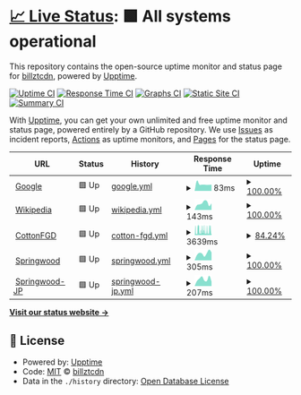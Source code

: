 # [📈 Live Status](https://billztcdn.github.io/monitor-website): <!--live status--> **🟩 All systems operational**

This repository contains the open-source uptime monitor and status page for [billztcdn](https://billztcdn.github.io/monitor-website), powered by [Upptime](https://github.com/upptime/upptime).

[![Uptime CI](https://github.com/billztcdn/monitor-website/workflows/Uptime%20CI/badge.svg)](https://github.com/billztcdn/monitor-website/actions?query=workflow%3A%22Uptime+CI%22)
[![Response Time CI](https://github.com/billztcdn/monitor-website/workflows/Response%20Time%20CI/badge.svg)](https://github.com/billztcdn/monitor-website/actions?query=workflow%3A%22Response+Time+CI%22)
[![Graphs CI](https://github.com/billztcdn/monitor-website/workflows/Graphs%20CI/badge.svg)](https://github.com/billztcdn/monitor-website/actions?query=workflow%3A%22Graphs+CI%22)
[![Static Site CI](https://github.com/billztcdn/monitor-website/workflows/Static%20Site%20CI/badge.svg)](https://github.com/billztcdn/monitor-website/actions?query=workflow%3A%22Static+Site+CI%22)
[![Summary CI](https://github.com/billztcdn/monitor-website/workflows/Summary%20CI/badge.svg)](https://github.com/billztcdn/monitor-website/actions?query=workflow%3A%22Summary+CI%22)

With [Upptime](https://upptime.js.org), you can get your own unlimited and free uptime monitor and status page, powered entirely by a GitHub repository. We use [Issues](https://github.com/billztcdn/monitor-website/issues) as incident reports, [Actions](https://github.com/billztcdn/monitor-website/actions) as uptime monitors, and [Pages](https://billztcdn.github.io/monitor-website) for the status page.

<!--start: status pages-->
<!-- This summary is generated by Upptime (https://github.com/upptime/upptime) -->
<!-- Do not edit this manually, your changes will be overwritten -->
<!-- prettier-ignore -->
| URL | Status | History | Response Time | Uptime |
| --- | ------ | ------- | ------------- | ------ |
| <img alt="" src="https://favicons.githubusercontent.com/www.google.com" height="13"> [Google](https://www.google.com) | 🟩 Up | [google.yml](https://github.com/billztcdn/monitor-website/commits/HEAD/history/google.yml) | <details><summary><img alt="Response time graph" src="./graphs/google/response-time-week.png" height="20"> 83ms</summary><br><a href="https://billztcdn.github.io/monitor-website/history/google"><img alt="Response time 158" src="https://img.shields.io/endpoint?url=https%3A%2F%2Fraw.githubusercontent.com%2Fbillztcdn%2Fmonitor-website%2FHEAD%2Fapi%2Fgoogle%2Fresponse-time.json"></a><br><a href="https://billztcdn.github.io/monitor-website/history/google"><img alt="24-hour response time 77" src="https://img.shields.io/endpoint?url=https%3A%2F%2Fraw.githubusercontent.com%2Fbillztcdn%2Fmonitor-website%2FHEAD%2Fapi%2Fgoogle%2Fresponse-time-day.json"></a><br><a href="https://billztcdn.github.io/monitor-website/history/google"><img alt="7-day response time 83" src="https://img.shields.io/endpoint?url=https%3A%2F%2Fraw.githubusercontent.com%2Fbillztcdn%2Fmonitor-website%2FHEAD%2Fapi%2Fgoogle%2Fresponse-time-week.json"></a><br><a href="https://billztcdn.github.io/monitor-website/history/google"><img alt="30-day response time 94" src="https://img.shields.io/endpoint?url=https%3A%2F%2Fraw.githubusercontent.com%2Fbillztcdn%2Fmonitor-website%2FHEAD%2Fapi%2Fgoogle%2Fresponse-time-month.json"></a><br><a href="https://billztcdn.github.io/monitor-website/history/google"><img alt="1-year response time 158" src="https://img.shields.io/endpoint?url=https%3A%2F%2Fraw.githubusercontent.com%2Fbillztcdn%2Fmonitor-website%2FHEAD%2Fapi%2Fgoogle%2Fresponse-time-year.json"></a></details> | <details><summary><a href="https://billztcdn.github.io/monitor-website/history/google">100.00%</a></summary><a href="https://billztcdn.github.io/monitor-website/history/google"><img alt="All-time uptime 99.99%" src="https://img.shields.io/endpoint?url=https%3A%2F%2Fraw.githubusercontent.com%2Fbillztcdn%2Fmonitor-website%2FHEAD%2Fapi%2Fgoogle%2Fuptime.json"></a><br><a href="https://billztcdn.github.io/monitor-website/history/google"><img alt="24-hour uptime 100.00%" src="https://img.shields.io/endpoint?url=https%3A%2F%2Fraw.githubusercontent.com%2Fbillztcdn%2Fmonitor-website%2FHEAD%2Fapi%2Fgoogle%2Fuptime-day.json"></a><br><a href="https://billztcdn.github.io/monitor-website/history/google"><img alt="7-day uptime 100.00%" src="https://img.shields.io/endpoint?url=https%3A%2F%2Fraw.githubusercontent.com%2Fbillztcdn%2Fmonitor-website%2FHEAD%2Fapi%2Fgoogle%2Fuptime-week.json"></a><br><a href="https://billztcdn.github.io/monitor-website/history/google"><img alt="30-day uptime 100.00%" src="https://img.shields.io/endpoint?url=https%3A%2F%2Fraw.githubusercontent.com%2Fbillztcdn%2Fmonitor-website%2FHEAD%2Fapi%2Fgoogle%2Fuptime-month.json"></a><br><a href="https://billztcdn.github.io/monitor-website/history/google"><img alt="1-year uptime 99.99%" src="https://img.shields.io/endpoint?url=https%3A%2F%2Fraw.githubusercontent.com%2Fbillztcdn%2Fmonitor-website%2FHEAD%2Fapi%2Fgoogle%2Fuptime-year.json"></a></details>
| <img alt="" src="https://favicons.githubusercontent.com/en.wikipedia.org" height="13"> [Wikipedia](https://en.wikipedia.org) | 🟩 Up | [wikipedia.yml](https://github.com/billztcdn/monitor-website/commits/HEAD/history/wikipedia.yml) | <details><summary><img alt="Response time graph" src="./graphs/wikipedia/response-time-week.png" height="20"> 143ms</summary><br><a href="https://billztcdn.github.io/monitor-website/history/wikipedia"><img alt="Response time 219" src="https://img.shields.io/endpoint?url=https%3A%2F%2Fraw.githubusercontent.com%2Fbillztcdn%2Fmonitor-website%2FHEAD%2Fapi%2Fwikipedia%2Fresponse-time.json"></a><br><a href="https://billztcdn.github.io/monitor-website/history/wikipedia"><img alt="24-hour response time 142" src="https://img.shields.io/endpoint?url=https%3A%2F%2Fraw.githubusercontent.com%2Fbillztcdn%2Fmonitor-website%2FHEAD%2Fapi%2Fwikipedia%2Fresponse-time-day.json"></a><br><a href="https://billztcdn.github.io/monitor-website/history/wikipedia"><img alt="7-day response time 143" src="https://img.shields.io/endpoint?url=https%3A%2F%2Fraw.githubusercontent.com%2Fbillztcdn%2Fmonitor-website%2FHEAD%2Fapi%2Fwikipedia%2Fresponse-time-week.json"></a><br><a href="https://billztcdn.github.io/monitor-website/history/wikipedia"><img alt="30-day response time 185" src="https://img.shields.io/endpoint?url=https%3A%2F%2Fraw.githubusercontent.com%2Fbillztcdn%2Fmonitor-website%2FHEAD%2Fapi%2Fwikipedia%2Fresponse-time-month.json"></a><br><a href="https://billztcdn.github.io/monitor-website/history/wikipedia"><img alt="1-year response time 219" src="https://img.shields.io/endpoint?url=https%3A%2F%2Fraw.githubusercontent.com%2Fbillztcdn%2Fmonitor-website%2FHEAD%2Fapi%2Fwikipedia%2Fresponse-time-year.json"></a></details> | <details><summary><a href="https://billztcdn.github.io/monitor-website/history/wikipedia">100.00%</a></summary><a href="https://billztcdn.github.io/monitor-website/history/wikipedia"><img alt="All-time uptime 99.99%" src="https://img.shields.io/endpoint?url=https%3A%2F%2Fraw.githubusercontent.com%2Fbillztcdn%2Fmonitor-website%2FHEAD%2Fapi%2Fwikipedia%2Fuptime.json"></a><br><a href="https://billztcdn.github.io/monitor-website/history/wikipedia"><img alt="24-hour uptime 100.00%" src="https://img.shields.io/endpoint?url=https%3A%2F%2Fraw.githubusercontent.com%2Fbillztcdn%2Fmonitor-website%2FHEAD%2Fapi%2Fwikipedia%2Fuptime-day.json"></a><br><a href="https://billztcdn.github.io/monitor-website/history/wikipedia"><img alt="7-day uptime 100.00%" src="https://img.shields.io/endpoint?url=https%3A%2F%2Fraw.githubusercontent.com%2Fbillztcdn%2Fmonitor-website%2FHEAD%2Fapi%2Fwikipedia%2Fuptime-week.json"></a><br><a href="https://billztcdn.github.io/monitor-website/history/wikipedia"><img alt="30-day uptime 100.00%" src="https://img.shields.io/endpoint?url=https%3A%2F%2Fraw.githubusercontent.com%2Fbillztcdn%2Fmonitor-website%2FHEAD%2Fapi%2Fwikipedia%2Fuptime-month.json"></a><br><a href="https://billztcdn.github.io/monitor-website/history/wikipedia"><img alt="1-year uptime 99.99%" src="https://img.shields.io/endpoint?url=https%3A%2F%2Fraw.githubusercontent.com%2Fbillztcdn%2Fmonitor-website%2FHEAD%2Fapi%2Fwikipedia%2Fuptime-year.json"></a></details>
| <img alt="" src="https://favicons.githubusercontent.com/cottonfgd.org" height="13"> [CottonFGD](https://cottonfgd.org) | 🟩 Up | [cotton-fgd.yml](https://github.com/billztcdn/monitor-website/commits/HEAD/history/cotton-fgd.yml) | <details><summary><img alt="Response time graph" src="./graphs/cotton-fgd/response-time-week.png" height="20"> 3639ms</summary><br><a href="https://billztcdn.github.io/monitor-website/history/cotton-fgd"><img alt="Response time 2659" src="https://img.shields.io/endpoint?url=https%3A%2F%2Fraw.githubusercontent.com%2Fbillztcdn%2Fmonitor-website%2FHEAD%2Fapi%2Fcotton-fgd%2Fresponse-time.json"></a><br><a href="https://billztcdn.github.io/monitor-website/history/cotton-fgd"><img alt="24-hour response time 5102" src="https://img.shields.io/endpoint?url=https%3A%2F%2Fraw.githubusercontent.com%2Fbillztcdn%2Fmonitor-website%2FHEAD%2Fapi%2Fcotton-fgd%2Fresponse-time-day.json"></a><br><a href="https://billztcdn.github.io/monitor-website/history/cotton-fgd"><img alt="7-day response time 3639" src="https://img.shields.io/endpoint?url=https%3A%2F%2Fraw.githubusercontent.com%2Fbillztcdn%2Fmonitor-website%2FHEAD%2Fapi%2Fcotton-fgd%2Fresponse-time-week.json"></a><br><a href="https://billztcdn.github.io/monitor-website/history/cotton-fgd"><img alt="30-day response time 2702" src="https://img.shields.io/endpoint?url=https%3A%2F%2Fraw.githubusercontent.com%2Fbillztcdn%2Fmonitor-website%2FHEAD%2Fapi%2Fcotton-fgd%2Fresponse-time-month.json"></a><br><a href="https://billztcdn.github.io/monitor-website/history/cotton-fgd"><img alt="1-year response time 2659" src="https://img.shields.io/endpoint?url=https%3A%2F%2Fraw.githubusercontent.com%2Fbillztcdn%2Fmonitor-website%2FHEAD%2Fapi%2Fcotton-fgd%2Fresponse-time-year.json"></a></details> | <details><summary><a href="https://billztcdn.github.io/monitor-website/history/cotton-fgd">84.24%</a></summary><a href="https://billztcdn.github.io/monitor-website/history/cotton-fgd"><img alt="All-time uptime 99.11%" src="https://img.shields.io/endpoint?url=https%3A%2F%2Fraw.githubusercontent.com%2Fbillztcdn%2Fmonitor-website%2FHEAD%2Fapi%2Fcotton-fgd%2Fuptime.json"></a><br><a href="https://billztcdn.github.io/monitor-website/history/cotton-fgd"><img alt="24-hour uptime 80.84%" src="https://img.shields.io/endpoint?url=https%3A%2F%2Fraw.githubusercontent.com%2Fbillztcdn%2Fmonitor-website%2FHEAD%2Fapi%2Fcotton-fgd%2Fuptime-day.json"></a><br><a href="https://billztcdn.github.io/monitor-website/history/cotton-fgd"><img alt="7-day uptime 84.24%" src="https://img.shields.io/endpoint?url=https%3A%2F%2Fraw.githubusercontent.com%2Fbillztcdn%2Fmonitor-website%2FHEAD%2Fapi%2Fcotton-fgd%2Fuptime-week.json"></a><br><a href="https://billztcdn.github.io/monitor-website/history/cotton-fgd"><img alt="30-day uptime 91.25%" src="https://img.shields.io/endpoint?url=https%3A%2F%2Fraw.githubusercontent.com%2Fbillztcdn%2Fmonitor-website%2FHEAD%2Fapi%2Fcotton-fgd%2Fuptime-month.json"></a><br><a href="https://billztcdn.github.io/monitor-website/history/cotton-fgd"><img alt="1-year uptime 99.11%" src="https://img.shields.io/endpoint?url=https%3A%2F%2Fraw.githubusercontent.com%2Fbillztcdn%2Fmonitor-website%2FHEAD%2Fapi%2Fcotton-fgd%2Fuptime-year.json"></a></details>
| <img alt="" src="https://favicons.githubusercontent.com/springwood.me" height="13"> [Springwood](https://springwood.me) | 🟩 Up | [springwood.yml](https://github.com/billztcdn/monitor-website/commits/HEAD/history/springwood.yml) | <details><summary><img alt="Response time graph" src="./graphs/springwood/response-time-week.png" height="20"> 305ms</summary><br><a href="https://billztcdn.github.io/monitor-website/history/springwood"><img alt="Response time 573" src="https://img.shields.io/endpoint?url=https%3A%2F%2Fraw.githubusercontent.com%2Fbillztcdn%2Fmonitor-website%2FHEAD%2Fapi%2Fspringwood%2Fresponse-time.json"></a><br><a href="https://billztcdn.github.io/monitor-website/history/springwood"><img alt="24-hour response time 345" src="https://img.shields.io/endpoint?url=https%3A%2F%2Fraw.githubusercontent.com%2Fbillztcdn%2Fmonitor-website%2FHEAD%2Fapi%2Fspringwood%2Fresponse-time-day.json"></a><br><a href="https://billztcdn.github.io/monitor-website/history/springwood"><img alt="7-day response time 305" src="https://img.shields.io/endpoint?url=https%3A%2F%2Fraw.githubusercontent.com%2Fbillztcdn%2Fmonitor-website%2FHEAD%2Fapi%2Fspringwood%2Fresponse-time-week.json"></a><br><a href="https://billztcdn.github.io/monitor-website/history/springwood"><img alt="30-day response time 262" src="https://img.shields.io/endpoint?url=https%3A%2F%2Fraw.githubusercontent.com%2Fbillztcdn%2Fmonitor-website%2FHEAD%2Fapi%2Fspringwood%2Fresponse-time-month.json"></a><br><a href="https://billztcdn.github.io/monitor-website/history/springwood"><img alt="1-year response time 573" src="https://img.shields.io/endpoint?url=https%3A%2F%2Fraw.githubusercontent.com%2Fbillztcdn%2Fmonitor-website%2FHEAD%2Fapi%2Fspringwood%2Fresponse-time-year.json"></a></details> | <details><summary><a href="https://billztcdn.github.io/monitor-website/history/springwood">100.00%</a></summary><a href="https://billztcdn.github.io/monitor-website/history/springwood"><img alt="All-time uptime 97.92%" src="https://img.shields.io/endpoint?url=https%3A%2F%2Fraw.githubusercontent.com%2Fbillztcdn%2Fmonitor-website%2FHEAD%2Fapi%2Fspringwood%2Fuptime.json"></a><br><a href="https://billztcdn.github.io/monitor-website/history/springwood"><img alt="24-hour uptime 100.00%" src="https://img.shields.io/endpoint?url=https%3A%2F%2Fraw.githubusercontent.com%2Fbillztcdn%2Fmonitor-website%2FHEAD%2Fapi%2Fspringwood%2Fuptime-day.json"></a><br><a href="https://billztcdn.github.io/monitor-website/history/springwood"><img alt="7-day uptime 100.00%" src="https://img.shields.io/endpoint?url=https%3A%2F%2Fraw.githubusercontent.com%2Fbillztcdn%2Fmonitor-website%2FHEAD%2Fapi%2Fspringwood%2Fuptime-week.json"></a><br><a href="https://billztcdn.github.io/monitor-website/history/springwood"><img alt="30-day uptime 99.95%" src="https://img.shields.io/endpoint?url=https%3A%2F%2Fraw.githubusercontent.com%2Fbillztcdn%2Fmonitor-website%2FHEAD%2Fapi%2Fspringwood%2Fuptime-month.json"></a><br><a href="https://billztcdn.github.io/monitor-website/history/springwood"><img alt="1-year uptime 97.92%" src="https://img.shields.io/endpoint?url=https%3A%2F%2Fraw.githubusercontent.com%2Fbillztcdn%2Fmonitor-website%2FHEAD%2Fapi%2Fspringwood%2Fuptime-year.json"></a></details>
| <img alt="" src="https://favicons.githubusercontent.com/jp.springwood.me" height="13"> [Springwood-JP](https://jp.springwood.me) | 🟩 Up | [springwood-jp.yml](https://github.com/billztcdn/monitor-website/commits/HEAD/history/springwood-jp.yml) | <details><summary><img alt="Response time graph" src="./graphs/springwood-jp/response-time-week.png" height="20"> 207ms</summary><br><a href="https://billztcdn.github.io/monitor-website/history/springwood-jp"><img alt="Response time 1193" src="https://img.shields.io/endpoint?url=https%3A%2F%2Fraw.githubusercontent.com%2Fbillztcdn%2Fmonitor-website%2FHEAD%2Fapi%2Fspringwood-jp%2Fresponse-time.json"></a><br><a href="https://billztcdn.github.io/monitor-website/history/springwood-jp"><img alt="24-hour response time 131" src="https://img.shields.io/endpoint?url=https%3A%2F%2Fraw.githubusercontent.com%2Fbillztcdn%2Fmonitor-website%2FHEAD%2Fapi%2Fspringwood-jp%2Fresponse-time-day.json"></a><br><a href="https://billztcdn.github.io/monitor-website/history/springwood-jp"><img alt="7-day response time 207" src="https://img.shields.io/endpoint?url=https%3A%2F%2Fraw.githubusercontent.com%2Fbillztcdn%2Fmonitor-website%2FHEAD%2Fapi%2Fspringwood-jp%2Fresponse-time-week.json"></a><br><a href="https://billztcdn.github.io/monitor-website/history/springwood-jp"><img alt="30-day response time 222" src="https://img.shields.io/endpoint?url=https%3A%2F%2Fraw.githubusercontent.com%2Fbillztcdn%2Fmonitor-website%2FHEAD%2Fapi%2Fspringwood-jp%2Fresponse-time-month.json"></a><br><a href="https://billztcdn.github.io/monitor-website/history/springwood-jp"><img alt="1-year response time 1193" src="https://img.shields.io/endpoint?url=https%3A%2F%2Fraw.githubusercontent.com%2Fbillztcdn%2Fmonitor-website%2FHEAD%2Fapi%2Fspringwood-jp%2Fresponse-time-year.json"></a></details> | <details><summary><a href="https://billztcdn.github.io/monitor-website/history/springwood-jp">100.00%</a></summary><a href="https://billztcdn.github.io/monitor-website/history/springwood-jp"><img alt="All-time uptime 99.98%" src="https://img.shields.io/endpoint?url=https%3A%2F%2Fraw.githubusercontent.com%2Fbillztcdn%2Fmonitor-website%2FHEAD%2Fapi%2Fspringwood-jp%2Fuptime.json"></a><br><a href="https://billztcdn.github.io/monitor-website/history/springwood-jp"><img alt="24-hour uptime 100.00%" src="https://img.shields.io/endpoint?url=https%3A%2F%2Fraw.githubusercontent.com%2Fbillztcdn%2Fmonitor-website%2FHEAD%2Fapi%2Fspringwood-jp%2Fuptime-day.json"></a><br><a href="https://billztcdn.github.io/monitor-website/history/springwood-jp"><img alt="7-day uptime 100.00%" src="https://img.shields.io/endpoint?url=https%3A%2F%2Fraw.githubusercontent.com%2Fbillztcdn%2Fmonitor-website%2FHEAD%2Fapi%2Fspringwood-jp%2Fuptime-week.json"></a><br><a href="https://billztcdn.github.io/monitor-website/history/springwood-jp"><img alt="30-day uptime 100.00%" src="https://img.shields.io/endpoint?url=https%3A%2F%2Fraw.githubusercontent.com%2Fbillztcdn%2Fmonitor-website%2FHEAD%2Fapi%2Fspringwood-jp%2Fuptime-month.json"></a><br><a href="https://billztcdn.github.io/monitor-website/history/springwood-jp"><img alt="1-year uptime 99.98%" src="https://img.shields.io/endpoint?url=https%3A%2F%2Fraw.githubusercontent.com%2Fbillztcdn%2Fmonitor-website%2FHEAD%2Fapi%2Fspringwood-jp%2Fuptime-year.json"></a></details>

<!--end: status pages-->

[**Visit our status website →**](https://billztcdn.github.io/monitor-website)

## 📄 License

- Powered by: [Upptime](https://github.com/upptime/upptime)
- Code: [MIT](./LICENSE) © [billztcdn](https://billztcdn.github.io/monitor-website)
- Data in the `./history` directory: [Open Database License](https://opendatacommons.org/licenses/odbl/1-0/)
